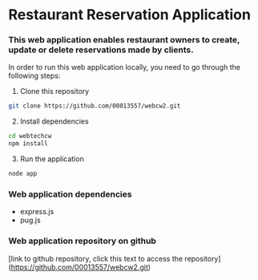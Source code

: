 # Restaurant Reservation Application

### This web application enables restaurant owners to create, update or delete reservations made by clients.

In order to run this web application locally, you need to go through the following steps:

1. Clone this repository
```bash
git clone https://github.com/00013557/webcw2.git
```

2. Install dependencies 
```bash
cd webtechcw
npm install
```

3. Run the application
```bash
node app
```

### Web application dependencies 
- express.js
- pug.js

### Web application repository on github
[link to github repository, click this text to access the repository] (https://github.com/00013557/webcw2.git)

